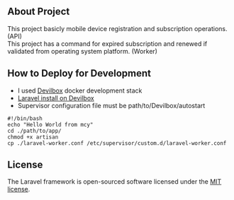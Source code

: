 ## About Project

This project basicly mobile device registration and subscription operations. (API) <br>
This project has a command for expired subscription and renewed if validated from operating system platform. (Worker)

## How to Deploy for Development

* I used [Devilbox](http://devilbox.org/) docker development stack
* [Laravel install on Devilbox](https://devilbox.readthedocs.io/en/latest/examples/setup-laravel.html)
* Supervisor configuration file must be path/to/Devilbox/autostart
```
#!/bin/bash
echo "Hello World from mcy"
cd ./path/to/app/
chmod +x artisan
cp ./laravel-worker.conf /etc/supervisor/custom.d/laravel-worker.conf
```

## License

The Laravel framework is open-sourced software licensed under the [MIT license](https://opensource.org/licenses/MIT).
